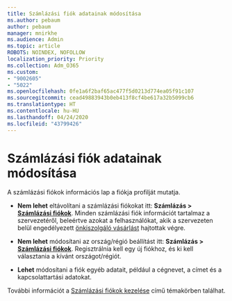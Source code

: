 ```yaml
---
title: Számlázási fiók adatainak módosítása
ms.author: pebaum
author: pebaum
manager: mnirkhe
ms.audience: Admin
ms.topic: article
ROBOTS: NOINDEX, NOFOLLOW
localization_priority: Priority
ms.collection: Adm_O365
ms.custom:
- "9002605"
- "5022"
ms.openlocfilehash: 0fe1a6f2baf65ac477f5d0213d774ea05f91c107
ms.sourcegitcommit: cead49883943b0eb413f8cf4be617a32b5099cb6
ms.translationtype: HT
ms.contentlocale: hu-HU
ms.lasthandoff: 04/24/2020
ms.locfileid: "43799426"
---
```

# <a name="change-billing-account-information"></a>Számlázási fiók adatainak módosítása

A számlázási fiókok információs lap a fiókja profilját mutatja.

- **Nem lehet** eltávolítani a számlázási fiókokat itt: **Számlázás > [Számlázási fiókok](https://go.microsoft.com/fwlink/p/?linkid=2084771)**. Minden számlázási fiók információt tartalmaz a szervezetéről, beleértve azokat a felhasználókat, akik a szervezeten belül engedélyezett [önkiszolgáló vásárlást](https://docs.microsoft.com/microsoft-365/commerce/subscriptions/manage-self-service-purchases-admins) hajtottak végre. 

- **Nem lehet** módosítani az ország/régió beállítást itt: **Számlázás > [Számlázási fiókok](https://go.microsoft.com/fwlink/p/?linkid=2084771)**. Regisztrálnia kell egy új fiókhoz, és ki kell választania a kívánt országot/régiót. 

- **Lehet** módosítani a fiók egyéb adatait, például a cégnevet, a címet és a kapcsolattartási adatokat. 

További információt a [Számlázási fiókok kezelése](https://docs.microsoft.com/microsoft-365/commerce/manage-billing-accounts) című témakörben találhat. 
